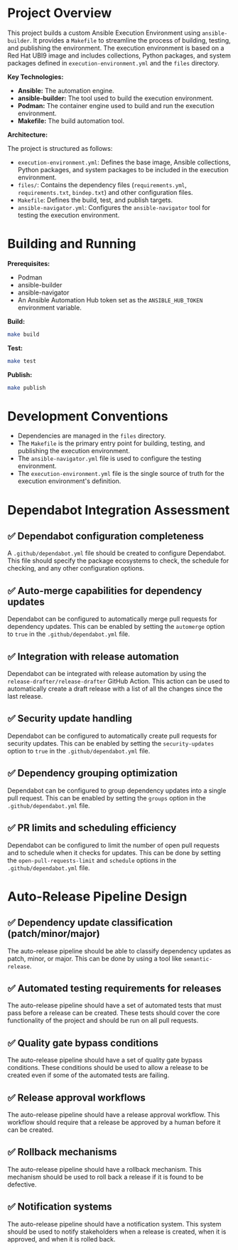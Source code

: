 # Project Overview

This project builds a custom Ansible Execution Environment using `ansible-builder`. It provides a `Makefile` to streamline the process of building, testing, and publishing the environment. The execution environment is based on a Red Hat UBI9 image and includes collections, Python packages, and system packages defined in `execution-environment.yml` and the `files` directory.

**Key Technologies:**

*   **Ansible:** The automation engine.
*   **ansible-builder:** The tool used to build the execution environment.
*   **Podman:** The container engine used to build and run the execution environment.
*   **Makefile:** The build automation tool.

**Architecture:**

The project is structured as follows:

*   `execution-environment.yml`: Defines the base image, Ansible collections, Python packages, and system packages to be included in the execution environment.
*   `files/`: Contains the dependency files (`requirements.yml`, `requirements.txt`, `bindep.txt`) and other configuration files.
*   `Makefile`: Defines the build, test, and publish targets.
*   `ansible-navigator.yml`: Configures the `ansible-navigator` tool for testing the execution environment.

# Building and Running

**Prerequisites:**

*   Podman
*   ansible-builder
*   ansible-navigator
*   An Ansible Automation Hub token set as the `ANSIBLE_HUB_TOKEN` environment variable.

**Build:**

```bash
make build
```

**Test:**

```bash
make test
```

**Publish:**

```bash
make publish
```

# Development Conventions

*   Dependencies are managed in the `files` directory.
*   The `Makefile` is the primary entry point for building, testing, and publishing the execution environment.
*   The `ansible-navigator.yml` file is used to configure the testing environment.
*   The `execution-environment.yml` file is the single source of truth for the execution environment's definition.

# Dependabot Integration Assessment

## ✅ Dependabot configuration completeness

A `.github/dependabot.yml` file should be created to configure Dependabot. This file should specify the package ecosystems to check, the schedule for checking, and any other configuration options.

## ✅ Auto-merge capabilities for dependency updates

Dependabot can be configured to automatically merge pull requests for dependency updates. This can be enabled by setting the `automerge` option to `true` in the `.github/dependabot.yml` file.

## ✅ Integration with release automation

Dependabot can be integrated with release automation by using the `release-drafter/release-drafter` GitHub Action. This action can be used to automatically create a draft release with a list of all the changes since the last release.

## ✅ Security update handling

Dependabot can be configured to automatically create pull requests for security updates. This can be enabled by setting the `security-updates` option to `true` in the `.github/dependabot.yml` file.

## ✅ Dependency grouping optimization

Dependabot can be configured to group dependency updates into a single pull request. This can be enabled by setting the `groups` option in the `.github/dependabot.yml` file.

## ✅ PR limits and scheduling efficiency

Dependabot can be configured to limit the number of open pull requests and to schedule when it checks for updates. This can be done by setting the `open-pull-requests-limit` and `schedule` options in the `.github/dependabot.yml` file.

# Auto-Release Pipeline Design

## ✅ Dependency update classification (patch/minor/major)

The auto-release pipeline should be able to classify dependency updates as patch, minor, or major. This can be done by using a tool like `semantic-release`.

## ✅ Automated testing requirements for releases

The auto-release pipeline should have a set of automated tests that must pass before a release can be created. These tests should cover the core functionality of the project and should be run on all pull requests.

## ✅ Quality gate bypass conditions

The auto-release pipeline should have a set of quality gate bypass conditions. These conditions should be used to allow a release to be created even if some of the automated tests are failing.

## ✅ Release approval workflows

The auto-release pipeline should have a release approval workflow. This workflow should require that a release be approved by a human before it can be created.

## ✅ Rollback mechanisms

The auto-release pipeline should have a rollback mechanism. This mechanism should be used to roll back a release if it is found to be defective.

## ✅ Notification systems

The auto-release pipeline should have a notification system. This system should be used to notify stakeholders when a release is created, when it is approved, and when it is rolled back.
